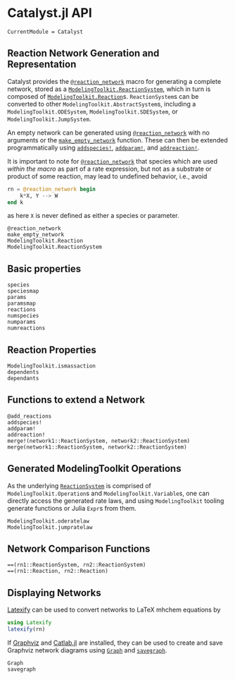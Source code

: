 # Catalyst.jl API
```@meta
CurrentModule = Catalyst
```

## Reaction Network Generation and Representation
Catalyst provides the [`@reaction_network`](@ref) macro for generating a
complete network, stored as a [`ModelingToolkit.ReactionSystem`](@ref), which in
turn is composed of [`ModelingToolkit.Reaction`](@ref)s. `ReactionSystem`s can
be converted to other `ModelingToolkit.AbstractSystem`s, including a
`ModelingToolkit.ODESystem`, `ModelingToolkit.SDESystem`, or
`ModelingToolkit.JumpSystem`.

An empty network can be generated using [`@reaction_network`](@ref) with no arguments or
the [`make_empty_network`](@ref) function. These can then be extended
programmatically using [`addspecies!`](@ref), [`addparam!`](@ref), and
[`addreaction!`](@ref).

It is important to note for [`@reaction_network`](@ref) that species which are
used *within the macro* as part of a rate expression, but not as a substrate or
product of some reaction, may lead to undefined behavior, i.e., avoid
```julia
rn = @reaction_network begin
    k*X, Y --> W
end k
```
as here `X` is never defined as either a species or parameter.

```@docs
@reaction_network
make_empty_network
ModelingToolkit.Reaction
ModelingToolkit.ReactionSystem
```

## Basic properties
```@docs
species
speciesmap
params
paramsmap
reactions
numspecies
numparams
numreactions
```

## Reaction Properties
```@docs
ModelingToolkit.ismassaction
dependents
dependants
```

## Functions to extend a Network
```@docs
@add_reactions
addspecies!
addparam!
addreaction!
merge!(network1::ReactionSystem, network2::ReactionSystem)
merge(network1::ReactionSystem, network2::ReactionSystem)
```

## Generated ModelingToolkit Operations
As the underlying [`ReactionSystem`](@ref) is comprised of
`ModelingToolkit.Operation`s and `ModelingToolkit.Variable`s, one can directly
access the generated rate laws, and using `ModelingToolkit` tooling generate
functions or Julia `Expr`s from them.
```@docs
ModelingToolkit.oderatelaw
ModelingToolkit.jumpratelaw
```

## Network Comparison Functions
```@docs
==(rn1::ReactionSystem, rn2::ReactionSystem)
==(rn1::Reaction, rn2::Reaction)
```

## Displaying Networks
[Latexify](https://github.com/korsbo/Latexify.jl) can be used to convert
networks to LaTeX mhchem equations by
```julia
using Latexify
latexify(rn)
```

If [Graphviz](https://graphviz.org/) and
[Catlab.jl](https://github.com/AlgebraicJulia/Catlab.jl/) are installed, they
can be used to create and save Graphviz network diagrams using [`Graph`](@ref)
and [`savegraph`](@ref).
```@docs
Graph
savegraph
```
